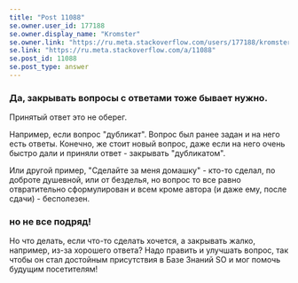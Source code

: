 ```yaml
---
title: "Post 11088"
se.owner.user_id: 177188
se.owner.display_name: "Kromster"
se.owner.link: "https://ru.meta.stackoverflow.com/users/177188/kromster"
se.link: "https://ru.meta.stackoverflow.com/a/11088"
se.post_id: 11088
se.post_type: answer
---
```

<h3>Да, закрывать вопросы с ответами тоже бывает нужно.</h3>
<p>Принятый ответ это не оберег.</p>
<p>Например, если вопрос &quot;дубликат&quot;. Вопрос был ранее задан и на него есть ответы. Конечно, же стоит новый вопрос, даже если на него очень быстро дали и приняли ответ - закрывать &quot;дубликатом&quot;.</p>
<p>Или другой пример, &quot;Сделайте за меня домашку&quot; - кто-то сделал, по доброте душевной, или от безделья, но вопрос то все равно отвратительно сформулирован и всем кроме автора (и даже ему, после сдачи) - бесполезен.</p>
<h3>но не все подряд!</h3>
<p>Но что делать, если что-то сделать хочется, а закрывать жалко, например, из-за хорошего ответа? Надо править и улучшать вопрос, так чтобы он стал достойным присутствия в Базе Знаний SO и мог помочь будущим посетителям!</p>
